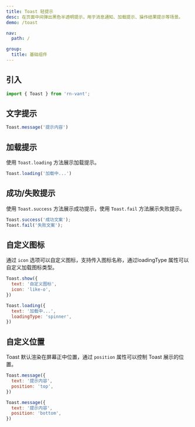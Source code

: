 ```yaml
---
title: Toast 轻提示
desc: 在页面中间弹出黑色半透明提示，用于消息通知、加载提示、操作结果提示等场景。
demo: /toast

nav:
  path: /

group:
  title: 基础组件
---
```


## 引入

```jsx
import { Toast } from 'rn-vant';
```

## 文字提示

```jsx
Toast.message('提示内容')
```

## 加载提示

使用 `Toast.loading` 方法展示加载提示。

```jsx
Toast.loading('加载中...')
```

## 成功/失败提示

使用 `Toast.success` 方法展示成功提示，使用 `Toast.fail` 方法展示失败提示。

```jsx
Toast.success('成功文案');
Toast.fail('失败文案');
```

## 自定义图标

通过 `icon` 选项可以自定义图标，支持传入图标名称，通过loadingType 属性可以自定义加载图标类型。

```jsx
Toast.show({
  text: '自定义图标',
  icon: 'like-o',
})

Toast.loading({
  text: '加载中...',
  loadingType: 'spinner',
})
```

## 自定义位置

Toast 默认渲染在屏幕正中位置，通过 `position` 属性可以控制 Toast 展示的位置。

```jsx
Toast.message({
  text: '提示内容',
  position: 'top',
})

Toast.message({
  text: '提示内容',
  position: 'bottom',
})
```
